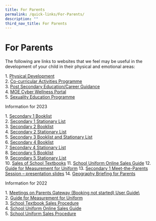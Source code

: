 ```yaml
---
title: For Parents
permalink: /quick-links/For-Parents/
description: ""
third_nav_title: For Parents
---
```

# For Parents

The following are links to websites that we feel may be useful in the development of your child in their physical and emotional areas:

1\.  [Physical Development](/quick-links/For-Parents/physical-development/)  
2\.  [Co-curricular Activities Programme](/quick-links/For-Parents/co-curricular-activities-programme/)  
3\.  [Post Secondary Education/Career Guidance](/quick-links/For-Parents/post-secondary-educationcareer-guidance/)  
4\.  [MOE Cyber Wellness Portal](/quick-links/For-Parents/moe-cyberwellness-portal/)  
5\.  [Sexuality Education Programme](/swiss-experience/Student-Development-Programme/sexuality-education/)

Information for 2023

1\.  [Secondary 1 Booklist](/files/For%20parents/2023-SCSS-Booklist-SECONDARY-1.pdf)  
2\.  [Secondary 1 Stationary List](/files/For%20parents/2023-SCSS-Booklist-SEC1-Miscellaneous.pdf)  
3\.  [Secondary 2 Booklist](/files/For%20parents/2023-Sec-2-Booklist.pdf)  
4\.  [Secondary 2 Stationary List](/files/For%20parents/2023-SCSS-Booklist-SEC2-Miscellaneous.pdf)  
5\.  [Secondary 3 Booklist and Stationary List](/files/For%20parents/2023-SCSS-Booklist-SEC3-Miscellaneous.pdf)  
6\.  [Secondary 4 Booklist](/files/For%20parents/2023-Sec-4-Booklists.pdf)  
7\.  [Secondary 4 Stationary List](/files/For%20parents/2023-SCSS-Booklist-SEC4-Miscellaneous.pdf)  
8\.  [Secondary 5 Booklist](/files/For%20parents/2023-SCSS-Booklist-SECONDARY-5NA.pdf)  
9\.  [Secondary 5 Stationary List](/files/For%20parents/2023-SCSS-Booklist-SEC5-Miscellaneous.pdf)  
10\.  [Sales of School Textbooks](/files/For%20parents/EZ-Stationery-Sale-of-Textbooks-2022-Yearend.pdf)
11\.  [School Uniform Online Sales Guide](/files/For%20parents/Sales-of-School-Uniform-Info.pdf)
12\.  [Guide for Measurement for Uniform](/files/For%20parents/2022-Guide-for-Measurement-for-Uniform.pdf)
13\.  [Secondary 1 Meet-the-Parents Session – presentation slides](/files/For%20parents/2023-S1-MTP-Combined-Slides-vSchWebsite.pdf)
14\.  [Geography Briefing for Parents](/files/For%20parents/2023-Geography-Briefing-For-Parents.pdf)

Information for 2022

1\.  [Meetings on Parents Gateway (Booking not started) User Guide\\](/files/For%20parents/PG-Mobile-App-Meetings-Feature-User-Guide-April-2022.pdf)  
2\.  [Guide for Measurement for Uniform](/files/For%20parents/Guide-for-Measurement-for-Uniform.pdf)  
3\.  [School Textbook Sales Procedure](/files/For%20parents/School-Textbook_Sales_Procedure.pdf)  
4\.  [School Uniform Online Sales Guide](/files/For%20parents/School-Uniform-Online-Sales-Guide.pdf)  
5\.  [School Uniform Sales Procedure](/files/For%20parents/School-Uniform-Sales-Procedures-1.pdf)